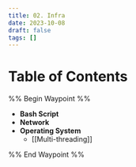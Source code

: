 ```yaml
---
title: 02. Infra
date: 2023-10-08
draft: false
tags: []
---
```

# Table of Contents
%% Begin Waypoint %%
- **Bash Script**
- **Network**
- **Operating System**
	- [[Multi-threading]]

%% End Waypoint %%